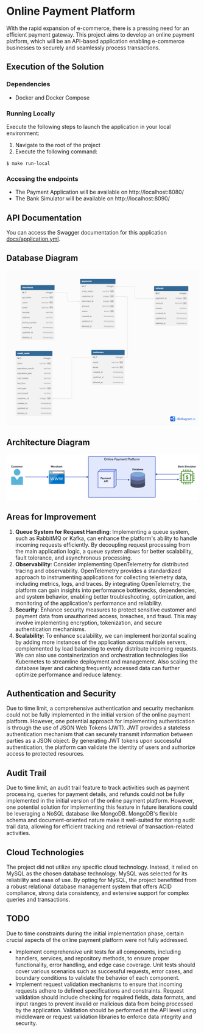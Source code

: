 #  Online Payment Platform

With the rapid expansion of e-commerce, there is a pressing need for an efficient payment gateway. This project aims to develop an online payment platform, which will be an API-based application enabling e-commerce businesses to securely and seamlessly process transactions.

## Execution of the Solution

### Dependencies
- Docker and Docker Compose

### Running Locally
Execute the following steps to launch the application in your local environment:
1. Navigate to the root of the project
2. Execute the following command:
```
$ make run-local
```

### Accesing the endpoints
- The Payment Application will be available on http://localhost:8080/
- The Bank Simulator will be available on http://localhost:8090/

## API Documentation
You can access the Swagger documentation for this application [docs/application.yml](docs/application.yml).

## Database Diagram
![Database Diagram](docs/database_diagram.png)

## Architecture Diagram
![Architecture Diagram](docs/system_diagram.png)

## Areas for Improvement
1. **Queue System for Request Handling**: Implementing a queue system, such as RabbitMQ or Kafka, can enhance the platform's ability to handle incoming requests efficiently. By decoupling request processing from the main application logic, a queue system allows for better scalability, fault tolerance, and asynchronous processing.
2. **Observability**: Consider implementing OpenTelemetry for distributed tracing and observability. OpenTelemetry provides a standardized approach to instrumenting applications for collecting telemetry data, including metrics, logs, and traces. By integrating OpenTelemetry, the platform can gain insights into performance bottlenecks, dependencies, and system behavior, enabling better troubleshooting, optimization, and monitoring of the application's performance and reliability.
3. **Security**: Enhance security measures to protect sensitive customer and payment data from unauthorized access, breaches, and fraud. This may involve implementing encryption, tokenization, and secure authentication mechanisms.
4. **Scalability**: To enhance scalability, we can implement horizontal scaling by adding more instances of the application across multiple servers, complemented by load balancing to evenly distribute incoming requests. We can also use containerization and orchestration technologies like Kubernetes to streamline deployment and management. Also scaling the database layer and caching frequently accessed data can further optimize performance and reduce latency. 

## Authentication and Security
Due to time limit, a comprehensive authentication and security mechanism could not be fully implemented in the initial version of the online payment platform. However, one potential approach for implementing authentication is through the use of JSON Web Tokens (JWT). JWT provides a stateless authentication mechanism that can securely transmit information between parties as a JSON object. By generating JWT tokens upon successful authentication, the platform can validate the identity of users and authorize access to protected resources. 

## Audit Trail
Due to time limit,  an audit trail feature to track activities such as payment processing, queries for payment details, and refunds could not be fully implemented in the initial version of the online payment platform. However, one potential solution for implementing this feature in future iterations could be leveraging a NoSQL database like MongoDB. MongoDB's flexible schema and document-oriented nature make it well-suited for storing audit trail data, allowing for efficient tracking and retrieval of transaction-related activities.

## Cloud Technologies
The project did not utilize any specific cloud technology. Instead, it relied on MySQL as the chosen database technology. MySQL was selected for its reliability and ease of use. By opting for MySQL, the project benefitted from a robust relational database management system that offers ACID compliance, strong data consistency, and extensive support for complex queries and transactions. 

## TODO
Due to time constraints during the initial implementation phase, certain crucial aspects of the online payment platform were not fully addressed.
- Implement comprehensive unit tests for all components, including handlers, services, and repository methods, to ensure proper functionality, error handling, and edge case coverage. Unit tests should cover various scenarios such as successful requests, error cases, and boundary conditions to validate the behavior of each component.
- Implement request validation mechanisms to ensure that incoming requests adhere to defined specifications and constraints. Request validation should include checking for required fields, data formats, and input ranges to prevent invalid or malicious data from being processed by the application. Validation should be performed at the API level using middleware or request validation libraries to enforce data integrity and security.
